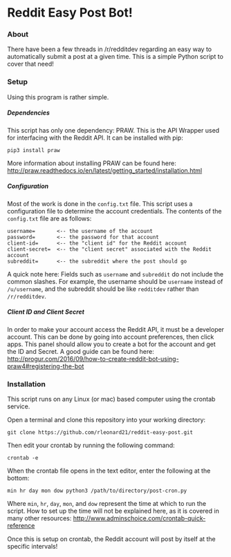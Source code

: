 # Reddit Easy Post Bot!

### About
There have been a few threads in /r/redditdev regarding an easy way to automatically submit a post
at a given time. This is a simple Python script to cover that need!

### Setup
Using this program is rather simple. 
##### Dependencies
This script has only one dependency: PRAW. This is the API Wrapper used for interfacing with
the Reddit API. It can be installed with pip:

`pip3 install praw`

More information about installing PRAW can be found here:
http://praw.readthedocs.io/en/latest/getting_started/installation.html

##### Configuration
Most of the work is done in the `config.txt` file. 
This script uses a configuration file to determine the account credentials. The contents of
the `config.txt` file are as follows:
```
username=       <-- the username of the account
password=       <-- the password for that account
client-id=      <-- the "client id" for the Reddit account
client-secret=  <-- the "client secret" associated with the Reddit account
subreddit=      <-- the subreddit where the post should go
```
A quick note here: Fields such as `username` and `subreddit` do not include the common
slashes. For example, the username should be `username` instead of `/u/username`, and the 
subreddit should be like `redditdev` rather than `/r/redditdev`.

##### Client ID and Client Secret
In order to make your account access the Reddit API, it must be a developer account. 
This can be done by going into account preferences, then click apps. This panel should allow you 
to create a bot for the account and get the ID and Secret. 
A good guide can be found here:
http://progur.com/2016/09/how-to-create-reddit-bot-using-praw4#registering-the-bot





### Installation
This script runs on any Linux (or mac) based computer using the crontab service. 

Open a terminal and clone this repository into your working directory:

`git clone https://github.com/rleonard21/reddit-easy-post.git`

Then edit your crontab by running the following command:

`crontab -e`

When the crontab file opens in the text editor, enter the following at the bottom:

`min hr day mon dow python3 /path/to/directory/post-cron.py`

Where `min`, `hr`, `day`, `mon`, and `dow` represent the time at which to run the script. 
How to set up the time will not be explained here, as it is covered in
many other resources:
http://www.adminschoice.com/crontab-quick-reference

Once this is setup on crontab, the Reddit account will post by itself at the specific intervals!